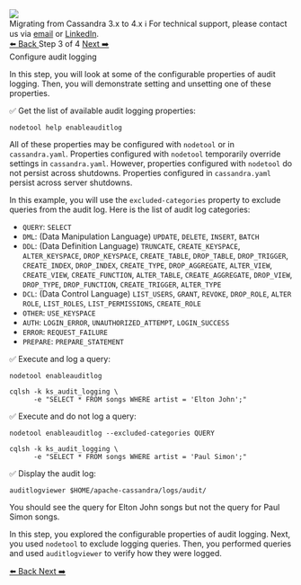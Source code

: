 <!-- TOP -->
<div class="top">
  <img src="https://datastax-academy.github.io/katapod-shared-assets/images/ds-academy-logo.svg" />
  <div class="scenario-title-section">
    <span class="scenario-title">Migrating from Cassandra 3.x to 4.x</span>
    <span class="scenario-subtitle">ℹ️ For technical support, please contact us via <a href="mailto:aleksandr.volochnev@datastax.com">email</a> or <a href="https://dtsx.io/aleks">LinkedIn</a>.</span> 
  </div>
</div>

<!-- NAVIGATION -->
<div id="navigation-top" class="navigation-top">
 <a href='command:katapod.loadPage?[{"step":"step2"}]' 
   class="btn btn-dark navigation-top-left">⬅️ Back
 </a>
<span class="step-count"> Step 3 of 4</span>
 <a href='command:katapod.loadPage?[{"step":"step4"}]' 
    class="btn btn-dark navigation-top-right">Next ➡️
  </a>
</div>

<!-- CONTENT -->

<div class="step-title">Configure audit logging</div>

In this step, you will look at some of the configurable properties of audit logging. Then, you will demonstrate setting and unsetting one of these properties.

✅ Get the list of available audit logging properties:
```
nodetool help enableauditlog
```

All of these properties may be configured with `nodetool` or in `cassandra.yaml`. Properties configured with `nodetool` temporarily override settings in `cassandra.yaml`. However, properties configured with `nodetool` do not persist across shutdowns. Properties configured in `cassandra.yaml` persist across server shutdowns. 

In this example, you will use the `excluded-categories` property to exclude queries from the audit log. Here is the 
list of audit log categories:
- `QUERY`: `SELECT`
- `DML`: (Data Manipulation Language) `UPDATE`, `DELETE`, `INSERT`, `BATCH`
- `DDL`: (Data Definition Language) `TRUNCATE`, `CREATE_KEYSPACE`, `ALTER_KEYSPACE`, `DROP_KEYSPACE`, `CREATE_TABLE`, `DROP_TABLE`, `DROP_TRIGGER`, `CREATE_INDEX`, `DROP_INDEX`, `CREATE_TYPE`, `DROP_AGGREGATE`, `ALTER_VIEW`, `CREATE_VIEW`, `CREATE_FUNCTION`, `ALTER_TABLE`, `CREATE_AGGREGATE`, `DROP_VIEW`, `DROP_TYPE`, `DROP_FUNCTION`, `CREATE_TRIGGER`, `ALTER_TYPE`
- `DCL`: (Data Control Language) `LIST_USERS`, `GRANT`, `REVOKE`, `DROP_ROLE`, `ALTER ROLE`, `LIST_ROLES`, `LIST_PERMISSIONS`, `CREATE_ROLE`
- `OTHER`: `USE_KEYSPACE`
- `AUTH`: `LOGIN_ERROR`, `UNAUTHORIZED_ATTEMPT`, `LOGIN_SUCCESS`
- `ERROR`: `REQUEST_FAILURE`
- `PREPARE`: `PREPARE_STATEMENT`


✅ Execute and log a query:
```
nodetool enableauditlog

cqlsh -k ks_audit_logging \
      -e "SELECT * FROM songs WHERE artist = 'Elton John';"
```

✅ Execute and do not log a query:
```
nodetool enableauditlog --excluded-categories QUERY

cqlsh -k ks_audit_logging \
      -e "SELECT * FROM songs WHERE artist = 'Paul Simon';"
```

✅ Display the audit log:
```
auditlogviewer $HOME/apache-cassandra/logs/audit/
```

You should see the query for Elton John songs but not the query for Paul Simon songs.

In this step, you explored the configurable properties of audit logging. Next, you used `nodetool` to exclude logging queries. Then, you performed queries and used `auditlogviewer` to verify how they were logged.

<!-- NAVIGATION -->
<div id="navigation-bottom" class="navigation-bottom">
 <a href='command:katapod.loadPage?[{"step":"step2"}]'
   class="btn btn-dark navigation-bottom-left">⬅️ Back
 </a>
 <a href='command:katapod.loadPage?[{"step":"step4"}]'
    class="btn btn-dark navigation-bottom-right">Next ➡️
  </a>
</div>
